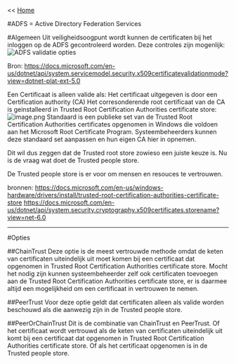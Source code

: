 << [Home](https://codewithedwin.github.io/EdwinsDocumentation/)


#ADFS
 = Active Directory Federation Services

#Algemeen
Uit veiligheidsoogpunt wordt kunnen de certificaten bij het inloggen op de ADFS gecontroleerd worden.
Deze controles zijn mogenlijk:
![ADFS validatie opties](https://codewithedwin.github.io/EdwinsDocumentation/Windows/ADFS-validatie_opties.png)

Bron: https://docs.microsoft.com/en-us/dotnet/api/system.servicemodel.security.x509certificatevalidationmode?view=dotnet-plat-ext-5.0

Een Certificaat is alleen valide als:
Het certificaat uitgegeven is door een Certification authority (CA)
Het corresonderende root certificaat van de CA is geinstalleerd in Trusted Root Certification Authorities certificate store:
![image.png](https://codewithedwin.github.io/EdwinsDocumentation/Windows/certificaatStore.png)
Standaard is een publieke set van de Trusted Root Certification Authorities certificates opgenomen in Windows die voldoen aan het Microsoft Root Certificate Program. 
Systeembeheerders kunnen deze standaard set aanpassen en hun eigen CA hier in opnemen.

Dit wil dus zeggen dat de Trusted root store zowieso een juiste keuze is. Nu is de vraag wat doet de Trusted people store.

De Trusted people store is er voor om mensen en resouces te vertrouwen.

bronnen: 
https://docs.microsoft.com/en-us/windows-hardware/drivers/install/trusted-root-certification-authorities-certificate-store
https://docs.microsoft.com/en-us/dotnet/api/system.security.cryptography.x509certificates.storename?view=net-6.0

-------
#Opties

##ChainTrust
Deze optie is de meest vertrouwde methode omdat de keten van certificaten uiteindelijk uit moet komen bij een certificaat dat opgenomen in Trusted Root Certification Authorities certificate store. 
Mocht het nodig zijn kunnen systeembeheerder zelf ook certificaten toevoegen aan de Trusted Root Certification Authorities certificate store, er is daarmee altijd een mogelijkheid om een certificaat in vertrouwen te nemen.

##PeerTrust
Voor deze optie geldt dat certificaten alleen als valide worden beschouwd als die aanwezig zijn in de Trusted people store. 


##PeerOrChainTrust
Dit is de combinatie van ChainTrust en PeerTrust. Of het certificaat wordt vertrouwd als de keten van certificaten uiteindelijk uit komt bij een certificaat dat opgenomen in Trusted Root Certification Authorities 
certificate store. Of als het certificaat opgenomen is in de Trusted people store.




